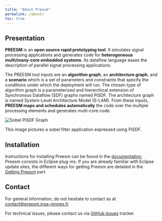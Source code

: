 ```yaml
---
title: "About Preesm"
permalink: /about/
toc: true
---
```


## Presentation

**PREESM** is an **open source rapid prototyping tool**. It simulates signal processing applications and generates code for **heterogeneous multi/many-core embedded systems**. Its dataflow language eases the description of parallel signal processing applications.

The PREESM tool inputs are an **algorithm graph**, an **architecture graph**, and a **scenario** which is a set of parameters and constraints that specify the conditions under which the deployment will run. The chosen type of algorithm graph is a parameterized and hierarchical extension of Synchronous Dataflow (SDF) graphs named PiSDF. The architecture graph is named System-Level Architecture Model (S-LAM). From these inputs, **PREESM maps and schedules automatically** the code over the multiple processing elements and generates multi-core code.

![Sobel PiSDF Graph](http://preesm.insa-rennes.fr/website/data/uploads/tutorial_sobel/sequential_sobel_pisdf.png)

This image pictures a sobel filter application expressed using PiSDF.

## Installation

Instructions for installing Preesm can be found in the [documentation](/docs/). Preesm consists in Eclipse plug-ins. If you are already familiar with Eclipse update sites, the different ways for getting Preesm are detailed in the [Getting Preesm](/get/) part.

## Contact

For general information, do not hesitate to contact as at [contact@preesm.insa-rennes.fr](contact@preesm.insa-rennes.fr)

For technical issues, please contact us via [GitHub Issues](https://github.com/preesm/preesm/issues) tracker.
